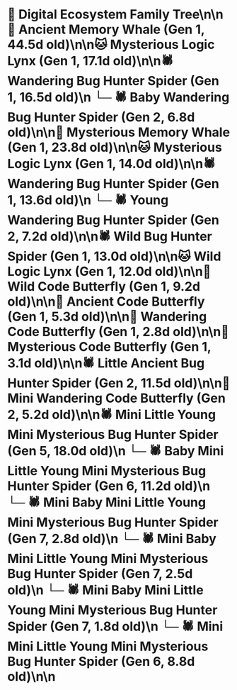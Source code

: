 # 🌳 Digital Ecosystem Family Tree\n\n🐋 Ancient Memory Whale (Gen 1, 44.5d old)\n\n🐱 Mysterious Logic Lynx (Gen 1, 17.1d old)\n\n🕷️ Wandering Bug Hunter Spider (Gen 1, 16.5d old)\n  └─ 🕷️ Baby Wandering Bug Hunter Spider (Gen 2, 6.8d old)\n\n🐋 Mysterious Memory Whale (Gen 1, 23.8d old)\n\n🐱 Mysterious Logic Lynx (Gen 1, 14.0d old)\n\n🕷️ Wandering Bug Hunter Spider (Gen 1, 13.6d old)\n  └─ 🕷️ Young Wandering Bug Hunter Spider (Gen 2, 7.2d old)\n\n🕷️ Wild Bug Hunter Spider (Gen 1, 13.0d old)\n\n🐱 Wild Logic Lynx (Gen 1, 12.0d old)\n\n🦋 Wild Code Butterfly (Gen 1, 9.2d old)\n\n🦋 Ancient Code Butterfly (Gen 1, 5.3d old)\n\n🦋 Wandering Code Butterfly (Gen 1, 2.8d old)\n\n🦋 Mysterious Code Butterfly (Gen 1, 3.1d old)\n\n🕷️ Little Ancient Bug Hunter Spider (Gen 2, 11.5d old)\n\n🦋 Mini Wandering Code Butterfly (Gen 2, 5.2d old)\n\n🕷️ Mini Little Young Mini Mysterious Bug Hunter Spider (Gen 5, 18.0d old)\n  └─ 🕷️ Baby Mini Little Young Mini Mysterious Bug Hunter Spider (Gen 6, 11.2d old)\n    └─ 🕷️ Mini Baby Mini Little Young Mini Mysterious Bug Hunter Spider (Gen 7, 2.8d old)\n    └─ 🕷️ Mini Baby Mini Little Young Mini Mysterious Bug Hunter Spider (Gen 7, 2.5d old)\n    └─ 🕷️ Mini Baby Mini Little Young Mini Mysterious Bug Hunter Spider (Gen 7, 1.8d old)\n  └─ 🕷️ Mini Mini Little Young Mini Mysterious Bug Hunter Spider (Gen 6, 8.8d old)\n\n